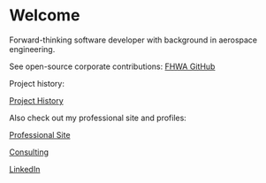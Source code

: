 # Welcome

Forward-thinking software developer with background in aerospace engineering.

See open-source corporate contributions: 
[FHWA GitHub](https://github.com/davidgayman)

Project history: 

[Project History](https://docs.google.com/document/d/1FySLsripvaoQy5W8s6YwjE_UbsaYY5LYR68TzmoxaYg/edit?usp=sharing)

Also check out my professional site and profiles:

[Professional Site](https://davidgayman.com)

[Consulting](https://davidgayman.com)

[LinkedIn](https://www.linkedin.com/in/DavidGayman)

